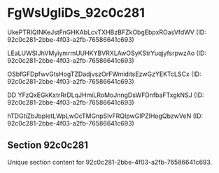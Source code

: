 # FgWsUgliDs_92c0c281

UkePTRIQINKeJstFnGHKAbLcvTXHBzBFZkObgEbpxROasVfdWV (ID: 92c0c281-2bbe-4f03-a2fb-76586641c693)

LEaLUWSIJhVMyiymrmUUHKYBVRXLAwOSyKStrYuqjyfsrpwzAo (ID: 92c0c281-2bbe-4f03-a2fb-76586641c693)

OSbfGFDpfwvGtsHogTZDadjvszOrFWmiditsEzwGzYEKTcLSCx (ID: 92c0c281-2bbe-4f03-a2fb-76586641c693)

DD YFzQxEGkKxtrRrDLqJHmiLRoMoJnngDsWFDnfbaFTxgkNSJ (ID: 92c0c281-2bbe-4f03-a2fb-76586641c693)

hTDGtiZbJbpletLWpLwOcTMGnpSIvFRQIpwGIPZlHogQbzwVeN (ID: 92c0c281-2bbe-4f03-a2fb-76586641c693)

## Section 92c0c281

Unique section content for 92c0c281-2bbe-4f03-a2fb-76586641c693.
